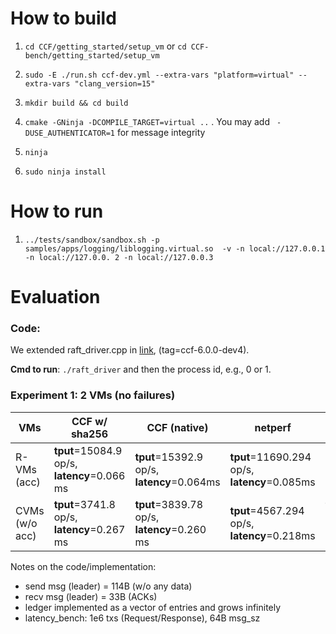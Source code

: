 # How to build

1. `cd CCF/getting_started/setup_vm` or `cd CCF-bench/getting_started/setup_vm`

2. `sudo -E ./run.sh ccf-dev.yml --extra-vars "platform=virtual" --extra-vars "clang_version=15"`

3. `mkdir build && cd build`

4. `cmake -GNinja -DCOMPILE_TARGET=virtual ..` . You may add ``` -DUSE_AUTHENTICATOR=1``` for message integrity

5. `ninja`

6. `sudo ninja install`


# How to run

1. `../tests/sandbox/sandbox.sh -p samples/apps/logging/liblogging.virtual.so  -v -n local://127.0.0.1 -n local://127.0.0.
2 -n local://127.0.0.3`


# Evaluation

### Code:
  We extended raft_driver.cpp in [link](https://github.com/dgiantsidi/CCF-bench), (tag=ccf-6.0.0-dev4).
  
  **Cmd to run**: `./raft_driver` and then the process id, e.g., 0 or 1. 

### Experiment 1: 2 VMs (no failures)

| VMs   | CCF w/ sha256 | CCF (native) | netperf | latency_bench w/ sha256 | latency_bench (native) |
|---|---|---|---|---|---|
| R-VMs (acc)  | **tput**=15084.9 op/s, **latency**=0.066 ms| **tput**=15392.9 op/s, **latency**=0.064ms| **tput**=11690.294 op/s, **latency**=0.085ms | | |
| CVMs (w/o acc) |  **tput**=3741.8 op/s, **latency**=0.267 ms | **tput**=3839.78 op/s, **latency**=0.260 ms | **tput**=4567.294 op/s, **latency**=0.218ms | **tput**=3291.44 op/s, **latency**=0.303 ms| **tput**= 3458.74 op/s, **latency**= 0.290 ms|

Notes on the code/implementation:
- send msg (leader) = 114B (w/o any data)
- recv msg (leader) = 33B (ACKs)
- ledger implemented as a vector of entries and grows infinitely
- latency_bench: 1e6 txs (Request/Response), 64B msg_sz
